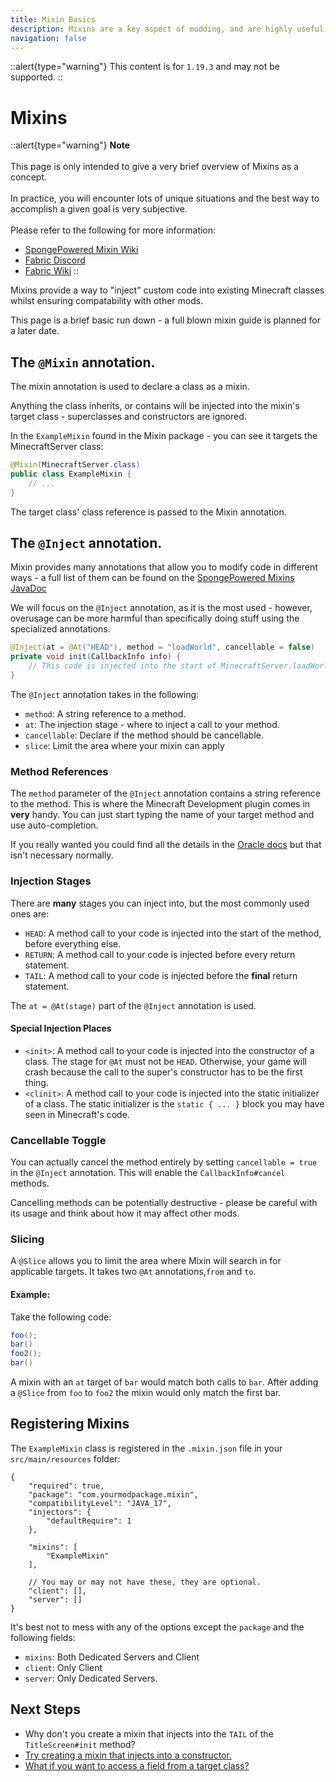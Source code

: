```yaml
---
title: Mixin Basics
description: Mixins are a key aspect of modding, and are highly useful once mastered.
navigation: false
---
```


::alert{type="warning"}
This content is for `1.19.3` and may not be supported.
::

# Mixins

::alert{type="warning"}
**Note**
<br><br>
This page is only intended to give a very brief overview of Mixins as a concept.
<br><br>
In practice, you will encounter lots of unique situations and the best way to accomplish a given goal is very subjective.
<br><br>
Please refer to the following for more information:

*   [SpongePowered Mixin Wiki](https://github.com/SpongePowered/Mixin/wiki)
*   [Fabric Discord](https://discord.gg/SYaxVkfU3v)
*   [Fabric Wiki](https://fabricmc.net/wiki/tutorial:mixin_introduction)
::

Mixins provide a way to "inject" custom code into existing Minecraft classes whilst ensuring compatability with other mods.

This page is a brief basic run down - a full blown mixin guide is planned for a later date.

## The `@Mixin` annotation.

The mixin annotation is used to declare a class as a mixin. 

Anything the class inherits, or contains will be injected into the mixin's target class - superclasses and constructors are ignored.

In the `ExampleMixin` found in the Mixin package - you can see it targets the MinecraftServer class:

```java
@Mixin(MinecraftServer.class)
public class ExampleMixin {
	// ...
}
```

The target class' class reference is passed to the Mixin annotation.

## The `@Inject` annotation.

Mixin provides many annotations that allow you to modify code in different ways - a full list of them can be found on the [SpongePowered Mixins JavaDoc](https://jenkins.liteloader.com/job/Mixin/javadoc/overview-summary.html)

We will focus on the `@Inject` annotation, as it is the most used - however, overusage can be more harmful than specifically doing stuff using the specialized annotations.

```java
@Inject(at = @At("HEAD"), method = "loadWorld", cancellable = false)
private void init(CallbackInfo info) {
	// This code is injected into the start of MinecraftServer.loadWorld()V
}
```

The `@Inject` annotation takes in the following:

- `method`: A string reference to a method.
- `at`: The injection stage - where to inject a call to your method.
- `cancellable`: Declare if the method should be cancellable.
- `slice`: Limit the area where your mixin can apply

### Method References

The `method` parameter of the `@Inject` annotation contains a string reference to the method. This is where the Minecraft Development plugin comes in **very** handy. You can just start typing the name of your target method and use auto-completion.

If you really wanted you could find all the details in the [Oracle docs](https://docs.oracle.com/javase/specs/jvms/se17/html/jvms-4.html#jvms-4.3.2) but that isn't necessary normally.

### Injection Stages

There are **many** stages you can inject into, but the most commonly used ones are:

-   `HEAD`: A method call to your code is injected into the start of the method, before everything else.
-   `RETURN`: A method call to your code is injected before every return statement.
-   `TAIL`: A method call to your code is injected before the **final** return statement.

The `at = @At(stage)` part of the `@Inject` annotation is used.

#### Special Injection Places

-   `<init>`: A method call to your code is injected into the constructor of a class. The stage for `@At` must not be `HEAD`. Otherwise, your game will crash because the call to the super's constructor has to be the first thing.
-   `<clinit>`: A method call to your code is injected into the static initializer of a class. The static initializer is the `static { ... }` block you may have seen in Minecraft's code.

### Cancellable Toggle

You can actually cancel the method entirely by setting `cancellable = true` in the `@Inject` annotation. This will enable the `CallbackInfo#cancel` methods.

Cancelling methods can be potentially destructive - please be careful with its usage and think about how it may affect other mods.

### Slicing
A `@Slice` allows you to limit the area where Mixin will search in for applicable targets. It takes two `@At` annotations,`from` and `to`.

#### Example:

Take the following code:

```java
foo();
bar()
foo2();
bar()
```
A mixin with an `at` target of `bar` would match both calls to `bar`.
After adding a `@Slice` from `foo` to `foo2` the mixin would only match the first bar.

## Registering Mixins

The `ExampleMixin` class is registered in the `.mixin.json` file in your `src/main/resources` folder:

```jsonc
{
    "required": true,
    "package": "com.yourmodpackage.mixin",
    "compatibilityLevel": "JAVA_17",
    "injectors": {
        "defaultRequire": 1
    },

    "mixins": [
        "ExampleMixin"
    ],

    // You may or may not have these, they are optional.
    "client": [],
    "server": []
}
```

It's best not to mess with any of the options except the `package` and the following fields:

- `mixins`: Both Dedicated Servers and Client
- `client`: Only Client
- `server`: Only Dedicated Servers.

## Next Steps

- Why don't you create a mixin that injects into the `TAIL` of the `TitleScreen#init` method?
- [Try creating a mixin that injects into a constructor.](#special-injection-places)
- [What if you want to access a field from a target class?](/introduction/more-mixins#accessing-fields-and-methods-from-your-target-class)
